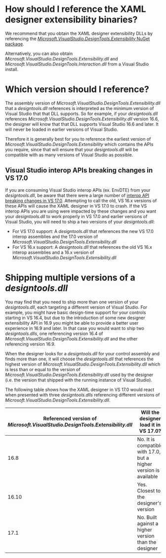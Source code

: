 # How should I reference the XAML designer extensibility binaries?

We recommend that you obtain the XAML designer extensibility DLLs by referencing the [*Microsoft.VisualStudio.DesignTools.Extensibility* NuGet package](https://www.nuget.org/packages/Microsoft.VisualStudio.DesignTools.Extensibility).

Alternatively, you can also obtain *Microsoft.VisualStudio.DesignTools.Extensibility.dll* and *Microsoft.VisualStudio.DesignTools.Interaction.dll* from a Visual Studio install.

# Which version should I reference?

The assembly version of *Microsoft.VisualStudio.DesignTools.Extensibility.dll* that a *designtools.dll* references is interpreted as the minimum version of Visual Studio that that DLL supports. So for example, if your *designtools.dll* references *Microsoft.VisualStudio.DesignTools.Extensibility.dll* version 16.6, the designer will know that that DLL supports Visual Studio 16.6 and later. It will never be loaded in earlier versions of Visual Studio.

Therefore it is generally best for you to reference the earliest version of *Microsoft.VisualStudio.DesignTools.Extensibility* which contains the APIs you require, since that will ensure that your *designtools.dll* will be compatible with as many versions of Visual Studio as possible.

## Visual Studio interop APIs breaking changes in VS 17.0

If you are consuming Visual Studio interop APIs (ex. EnvDTE) from your *designtools.dll*, be aware that there were a large number of [interop API breaking changes in VS 17.0](https://docs.microsoft.com/en-us/visualstudio/extensibility/migration/breaking-api-list?view=vs-2022). Attempting to call the old, VS 16.x versions of these APIs will cause the XAML designer in VS 17.0 to crash. If the VS interop APIs you are using were impacted by these changes and you want your *designtools.dll* to work properly in VS 17.0 and earlier versions of Visual Studio, you will need to ship a two versions of your *designtools.dll*:

- For VS 17.0 support: A *designtools.dll* that references the new VS 17.0 interop assemblies and the 17.0 version of *Microsoft.VisualStudio.DesignTools.Extensibility.dll*
- For VS 16.x support: A *designtools.dll* that references the old VS 16.x interop assemblies and a 16.x version of *Microsoft.VisualStudio.DesignTools.Extensibility.dll*

# Shipping multiple versions of a *designtools.dll*

You may find that you need to ship more than one version of your *designtools.dll*, each targeting a different version of Visual Studio. For example, you might have basic design-time support for your controls starting in VS 16.4, but due to the introduction of some new designer extensibility API in 16.9 you might be able to provide a better user experience in 16.9 and later. In that case you would want to ship two *designtools.dlls*, one referencing version 16.4 of *Microsoft.VisualStudio.DesignTools.Extensibility.dll* and the other referencing version 16.9.

When the designer looks for a *designtools.dll* for your control assembly and finds more than one, it will choose the *designtools.dll* that references the highest version of *Microsoft.VisualStudio.DesignTools.Extensibility.dll* which is less than or equal to the version of *Microsoft.VisualStudio.DesignTools.Extensibility.dll* used by the designer (i.e. the version that shipped with the running instance of Visual Studio).

The following table shows how the XAML designer in VS 17.0 would react when presented with three *designtools.dlls* referencing different versions of *Microsoft.VisualStudio.DesignTools.Extensibility.dll*.

| Referenced version of *Microsoft.VisualStudio.DesignTools.Extensibility.dll* | Will the designer load it in VS 17.0?                             |
| -----------------------------------------------------------------------------| ----------------------------------------------------------------- |
| 16.8                                                                         | No. It is compatible with 17.0, but a higher version is available |
| 16.10                                                                        | Yes. Closest to the designer's version                            |
| 17.1                                                                         | No. Built against a higher version than the designer              |